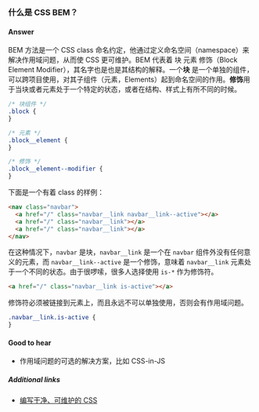 ### 什么是 CSS BEM？

#### Answer

BEM 方法是一个 CSS class 命名约定，他通过定义命名空间（namespace）来解决作用域问题，从而使 CSS 更可维护。BEM 代表着 块 元素 修饰（Block Element Modifier），其名字也是也是其结构的解释。一个**块** 是一个单独的组件，可以跨项目使用，对其子组件（元素，Elements）起到命名空间的作用。**修饰**用于当块或者元素处于一个特定的状态，或者在结构、样式上有所不同的时候。

```css
/* 块组件 */
.block {
}

/* 元素 */
.block__element {
}

/* 修饰 */
.block__element--modifier {
}
```

下面是一个有着 class 的样例：

```html
<nav class="navbar">
  <a href="/" class="navbar__link navbar__link--active"></a>
  <a href="/" class="navbar__link"></a>
  <a href="/" class="navbar__link"></a>
</nav>
```

在这种情况下，`navbar` 是块，`navbar__link` 是一个在 `navbar` 组件外没有任何意义的元素，而 `navbar__link--active` 是一个修饰，意味着 `navbar__link` 元素处于一个不同的状态。由于很啰嗦，很多人选择使用 `is-*` 作为修饰符。

```html
<a href="/" class="navbar__link is-active"></a>
```

修饰符必须被链接到元素上，而且永远不可以单独使用，否则会有作用域问题。

```css
.navbar__link.is-active {
}
```

#### Good to hear

* 作用域问题的可选的解决方案，比如 CSS-in-JS

##### Additional links

* [编写干净、可维护的 CSS](https://hackernoon.com/writing-clean-and-maintainable-css-using-bem-methodology-1dcbf810a664)

<!-- tags: (css) -->

<!-- expertise: (0) -->
